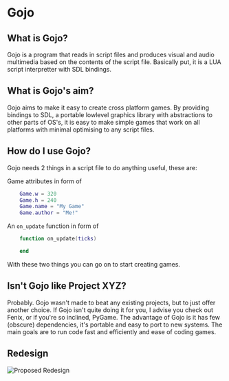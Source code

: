 # Gojo

## What is Gojo?

Gojo is a program that reads in script files and produces visual
and audio multimedia based on the contents of the script file. 
Basically put, it is a LUA script interpretter with SDL bindings.

## What is Gojo's aim?

Gojo aims to make it easy to create cross platform games. By 
providing bindings to SDL, a portable lowlevel graphics library
with abstractions to other parts of OS's, it is easy to make
simple games that work on all platforms with minimal optimising
to any script files.

## How do I use Gojo?

Gojo needs 2 things in a script file to do anything useful, 
these are:

Game attributes in form of
```lua
	Game.w = 320
	Game.h = 240
	Game.name = "My Game"
	Game.author = "Me!"
```

An `on_update` function in form of
```lua
	function on_update(ticks)

	end
```

With these two things you can go on to start creating games.

## Isn't Gojo like Project XYZ?

Probably. Gojo wasn't made to beat any existing projects, but to just
offer another choice. If Gojo isn't quite doing it for you, I advise you
check out Fenix, or if you're so inclined, PyGame. The advantage of Gojo
is it has few (obscure) dependencies, it's portable and easy to port to new
systems. The main goals are to run code fast and efficiently and ease of 
coding games.

## Redesign
![Proposed Redesign](http://yuml.med4b9240c)
